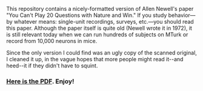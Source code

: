This repository contains a nicely-formatted version of Allen Newell's paper "You Can't Play 20 Questions with Nature and Win."  If you study behavior—by whatever means: single-unit recordings, surveys, etc.—you should read this paper. Although the paper itself is quite old (Newell wrote it in 1972), it is still relevant today when we can run hundreds of subjects on MTurk or record from 10,000 neurons in mice. 

Since the only version I could find was an ugly copy of the scanned original, I cleaned it up, in the vague hopes that more people might read it--and heed--it if they didn't have to squint. 

### [Here is the PDF](https://github.com/mrkrause/Newell20Questions/blob/master/Newell%20-%2020%20Questions.pdf). Enjoy! 
